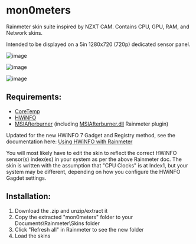 # mon0meters
Rainmeter skin suite inspired by NZXT CAM. Contains CPU, GPU, RAM, and Network skins. 

Intended to be displayed on a 5in 1280x720 (720p) dedicated sensor panel.

![image](https://user-images.githubusercontent.com/12420010/227833225-288097d0-6cd6-44d4-aa05-dd8b5edc7f94.png)

![image](https://user-images.githubusercontent.com/12420010/227833294-d5ee0d8a-6db7-46ac-bfb8-bc341a0151aa.png)

![image](https://user-images.githubusercontent.com/12420010/227833807-bba9e518-adec-4106-8552-b3b9bc83195c.png)

## Requirements: 
* [CoreTemp](https://www.alcpu.com/CoreTemp/)
* [HWiNFO](https://www.hwinfo.com/download/)
* [MSIAfterburner](https://www.msi.com/Landing/afterburner/graphics-cards) (including [MSIAfterburner.dll](https://forums.guru3d.com/threads/rainmeter-plugin-for-msi-afterburner.319558/) Rainmeter plugin)

Updated for the new HWiNFO 7 Gadget and Registry method, see the documentation here: [Using HWiNFO with Rainmeter](https://docs.rainmeter.net/tips/hwinfo/)

You will most likely have to edit the skin to reflect the correct HWiNFO sensor(s) index(es) in your system as per the above Rainmeter doc. The skin is written with the assumption that "CPU Clocks" is at Index1, but your system may be different, depending on how you configure the HWiNFO Gagdet settings.

## Installation:
1. Download the .zip and unzip/extract it
2. Copy the extracted "mon0meters" folder to your Documents\Rainmeter\Skins folder
3. Click "Refresh all" in Rainmeter to see the new folder
4. Load the skins
